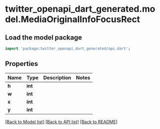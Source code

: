# twitter_openapi_dart_generated.model.MediaOriginalInfoFocusRect

## Load the model package
```dart
import 'package:twitter_openapi_dart_generated/api.dart';
```

## Properties
Name | Type | Description | Notes
------------ | ------------- | ------------- | -------------
**h** | **int** |  | 
**w** | **int** |  | 
**x** | **int** |  | 
**y** | **int** |  | 

[[Back to Model list]](../README.md#documentation-for-models) [[Back to API list]](../README.md#documentation-for-api-endpoints) [[Back to README]](../README.md)


